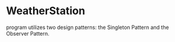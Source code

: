 # WeatherStation
program utilizes two design patterns: the Singleton Pattern and the Observer Pattern.

